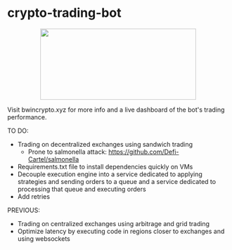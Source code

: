 # crypto-trading-bot

<p align="center">
<img src="https://github.com/bhn5ger/crypto-trading-bot/assets/72827220/b3097896-d43b-4a6b-89db-7063143ab09a" width= "354" height="162"/>
</p>

Visit bwincrypto.xyz for more info and a live dashboard of the bot's trading performance.

TO DO:
- Trading on decentralized exchanges using sandwich trading
    - Prone to salmonella attack: https://github.com/Defi-Cartel/salmonella
- Requirements.txt file to install dependencies quickly on VMs
- Decouple execution engine into a service dedicated to applying strategies and sending orders to a queue and a service dedicated to processing that queue and executing orders
- Add retries

PREVIOUS:
- Trading on centralized exchanges using arbitrage and grid trading
- Optimize latency by executing code in regions closer to exchanges and using websockets